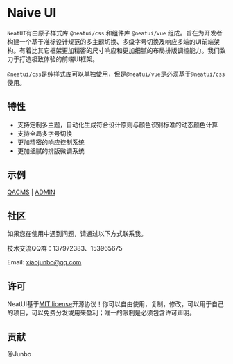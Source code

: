 # Naive UI

`NeatUI`有由原子样式库 `@neatui/css` 和组件库 `@neatui/vue` 组成。旨在为开发者构建一个基于准标设计规范的多主题切换、多级字号切换及响应多端的UI前端架构。有着比其它框架更加精密的尺寸响应和更加细腻的布局排版调控能力。我们致力于打造极致体验的前端UI框架。

`@neatui/css`是纯样式库可以单独使用，但是`@neatui/vue`是必须基于`@neatui/css`使用。

## 特性

- 支持定制多主题，自动化生成符合设计原则与颜色识别标准的动态颜色计算
- 支持全局多字号切换
- 更加精密的响应控制系统
- 更加细腻的排版微调系统

## 示例

[QACMS](https://qacms.fekit.cn/) | [ADMIN](https://case.fekit.cn/aa/)

## 社区

如果您在使用中遇到问题，请通过以下方式联系我。

技术交流QQ群：137972383、153965675

Email: xiaojunbo@qq.com

## 许可

NeatUI基于[MIT license](https://opensource.org/license/MIT)开源协议！你可以自由使用，复制，修改，可以用于自己的项目，可以免费分发或用来盈利；唯一的限制是必须包含许可声明。

## 贡献

@Junbo
